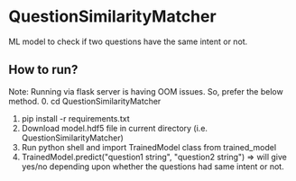 # QuestionSimilarityMatcher
ML model to check if two questions have the same intent or not.

## How to run?
Note: Running via flask server is having OOM issues. So, prefer the below method.
0. cd QuestionSimilarityMatcher
1. pip install -r requirements.txt
2. Download model.hdf5 file in current directory (i.e. QuestionSimilarityMatcher)
3. Run python shell and import TrainedModel class from trained_model
4. TrainedModel.predict("question1 string", "question2 string") => will give yes/no depending upon whether the questions had same intent or not.
